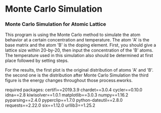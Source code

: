 # Monte Carlo Simulation
### Monte Carlo Simulation for Atomic Lattice

This program is using the Monte Carlo method to simulate the atom behavior at a certain concentration and temperature. The atom 'A' is the base matrix and the atom 'B' is the doping element. First, you should give a lattice size within 20-by-20, then input the concentration of the 'B' atoms. The temperature used in this simulation also should be determined at first place followed by setting steps.

For the results, the first plot is the original distribution of atoms 'A' and 'B'. the second one is the distribution after Monte Carlo Simulation the third figure is the energy changes throughout those process.eworks.

required packages: 
certifi==2019.3.9 
chardet==3.0.4 
cycler==0.10.0 
idna==2.8 
kiwisolver==1.0.1
matplotlib==3.0.3 
numpy==1.16.2 
pyparsing==2.4.0 
pyperclip==1.7.0 
python-dateutil==2.8.0 
requests==2.22.0 
six==1.12.0 
urllib3==1.25.2
